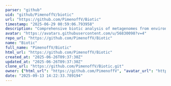 ```yaml
---
parser: "github"
uid: "github/PimenoffV/biotic"
url: "https://github.com/PimenoffV/Biotic"
timestamp: "2025-06-29 00:59:06.793958"
description: "Comprehensive biotic analysis of metagenomes from environmental and aerosol metagenomes."
avatar: "https://avatars.githubusercontent.com/u/56830098?v=4"
repo_url: "https://github.com/PimenoffV/Biotic"
name: "Biotic"
full_name: "PimenoffV/Biotic"
html_url: "https://github.com/PimenoffV/Biotic"
created_at: "2025-06-26T09:37:30Z"
updated_at: "2025-06-26T09:37:30Z"
clone_url: "https://github.com/PimenoffV/Biotic.git"
owner: {"html_url": "https://github.com/PimenoffV", "avatar_url": "https://avatars.githubusercontent.com/u/56830098?v=4", "login": "PimenoffV", "type": "User"}
date: "2025-09-13 14:22:33.789194"
---
```

